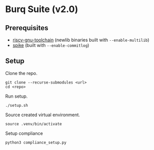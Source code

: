 # Burq Suite (v2.0)

## Prerequisites
* [riscv-gnu-toolchain](https://github.com/riscv-collab/riscv-gnu-toolchain) (newlib binaries built with `--enable-multilib`)
* [spike](https://github.com/riscv-software-src/riscv-isa-sim) (built with `--enable-commitlog`)

## Setup
Clone the repo.
```shell
git clone --recurse-submodules <url>
cd <repo>
```
Run setup.
```shell
./setup.sh
```
Source created virtual environment.
```shell
source .venv/bin/activate
```
Setup compliance
```shell
python3 compliance_setup.py
```